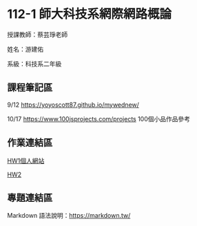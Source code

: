 
# 112-1 師大科技系網際網路概論

授課教師：蔡芸琤老師

姓名：游建佑


系級：科技系二年級


## 課程筆記區

9/12  https://yoyoscott87.github.io/mywednew/

10/17 https://www.100jsprojects.com/projects 100個小品作品參考
## 作業連結區
[HW1個人網站](https://yoyoscott87.github.io/mywednew/)

[HW2](https://www.youtube.com/watch?v=0xq_jhTBIkg)
## 專題連結區

Markdown 語法說明：https://markdown.tw/
